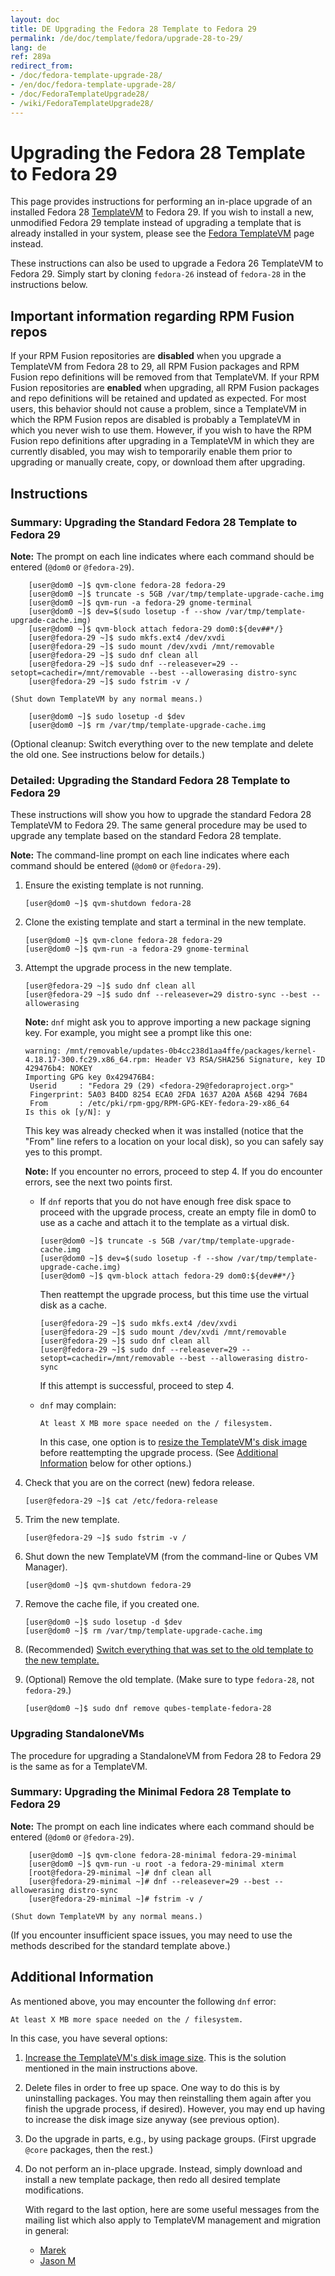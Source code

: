 ```yaml
---
layout: doc
title: DE Upgrading the Fedora 28 Template to Fedora 29
permalink: /de/doc/template/fedora/upgrade-28-to-29/
lang: de
ref: 289a
redirect_from:
- /doc/fedora-template-upgrade-28/
- /en/doc/fedora-template-upgrade-28/
- /doc/FedoraTemplateUpgrade28/
- /wiki/FedoraTemplateUpgrade28/
---
```


Upgrading the Fedora 28 Template to Fedora 29
=============================================

This page provides instructions for performing an in-place upgrade of an
installed Fedora 28 [TemplateVM] to Fedora 29. If you wish to install a new,
unmodified Fedora 29 template instead of upgrading a template that is already
installed in your system, please see the [Fedora TemplateVM] page instead.

These instructions can also be used to upgrade a Fedora 26 TemplateVM to
Fedora 29. Simply start by cloning `fedora-26` instead of `fedora-28` in the
instructions below.


Important information regarding RPM Fusion repos
------------------------------------------------

If your RPM Fusion repositories are **disabled** when you upgrade a TemplateVM from Fedora 28 to 29, all RPM Fusion packages and RPM Fusion repo definitions will be removed from that TemplateVM.
If your RPM Fusion repositories are **enabled** when upgrading, all RPM Fusion packages and repo definitions will be retained and updated as expected.
For most users, this behavior should not cause a problem, since a TemplateVM in which the RPM Fusion repos are disabled is probably a TemplateVM in which you never wish to use them.
However, if you wish to have the RPM Fusion repo definitions after upgrading in a TemplateVM in which they are currently disabled, you may wish to temporarily enable them prior to upgrading or manually create, copy, or download them after upgrading.


Instructions
------------

### Summary: Upgrading the Standard Fedora 28 Template to Fedora 29 ###

**Note:** The prompt on each line indicates where each command should be entered
(`@dom0` or `@fedora-29`).

        [user@dom0 ~]$ qvm-clone fedora-28 fedora-29
        [user@dom0 ~]$ truncate -s 5GB /var/tmp/template-upgrade-cache.img
        [user@dom0 ~]$ qvm-run -a fedora-29 gnome-terminal
        [user@dom0 ~]$ dev=$(sudo losetup -f --show /var/tmp/template-upgrade-cache.img)
        [user@dom0 ~]$ qvm-block attach fedora-29 dom0:${dev##*/}
        [user@fedora-29 ~]$ sudo mkfs.ext4 /dev/xvdi
        [user@fedora-29 ~]$ sudo mount /dev/xvdi /mnt/removable
        [user@fedora-29 ~]$ sudo dnf clean all
        [user@fedora-29 ~]$ sudo dnf --releasever=29 --setopt=cachedir=/mnt/removable --best --allowerasing distro-sync
        [user@fedora-29 ~]$ sudo fstrim -v /

    (Shut down TemplateVM by any normal means.)

        [user@dom0 ~]$ sudo losetup -d $dev
        [user@dom0 ~]$ rm /var/tmp/template-upgrade-cache.img

(Optional cleanup: Switch everything over to the new template and delete the old
one. See instructions below for details.)


### Detailed: Upgrading the Standard Fedora 28 Template to Fedora 29 ###

These instructions will show you how to upgrade the standard Fedora 28
TemplateVM to Fedora 29. The same general procedure may be used to upgrade any
template based on the standard Fedora 28 template.

**Note:** The command-line prompt on each line indicates where each command
should be entered (`@dom0` or `@fedora-29`).

 1. Ensure the existing template is not running.

        [user@dom0 ~]$ qvm-shutdown fedora-28

 2. Clone the existing template and start a terminal in the new template.

        [user@dom0 ~]$ qvm-clone fedora-28 fedora-29
        [user@dom0 ~]$ qvm-run -a fedora-29 gnome-terminal

 3. Attempt the upgrade process in the new template.

        [user@fedora-29 ~]$ sudo dnf clean all
        [user@fedora-29 ~]$ sudo dnf --releasever=29 distro-sync --best --allowerasing

    **Note:** `dnf` might ask you to approve importing a new package signing
    key. For example, you might see a prompt like this one:

        warning: /mnt/removable/updates-0b4cc238d1aa4ffe/packages/kernel-4.18.17-300.fc29.x86_64.rpm: Header V3 RSA/SHA256 Signature, key ID 429476b4: NOKEY
        Importing GPG key 0x429476B4:
         Userid     : "Fedora 29 (29) <fedora-29@fedoraproject.org>"
         Fingerprint: 5A03 B4DD 8254 ECA0 2FDA 1637 A20A A56B 4294 76B4
         From       : /etc/pki/rpm-gpg/RPM-GPG-KEY-fedora-29-x86_64
        Is this ok [y/N]: y

    This key was already checked when it was installed (notice that the "From"
    line refers to a location on your local disk), so you can safely say yes to
    this prompt.

    **Note:** If you encounter no errors, proceed to step 4. If you do encounter
    errors, see the next two points first.

     * If `dnf` reports that you do not have enough free disk space to proceed
       with the upgrade process, create an empty file in dom0 to use as a cache
       and attach it to the template as a virtual disk.

           [user@dom0 ~]$ truncate -s 5GB /var/tmp/template-upgrade-cache.img
           [user@dom0 ~]$ dev=$(sudo losetup -f --show /var/tmp/template-upgrade-cache.img)
           [user@dom0 ~]$ qvm-block attach fedora-29 dom0:${dev##*/}

       Then reattempt the upgrade process, but this time use the virtual disk
       as a cache.

           [user@fedora-29 ~]$ sudo mkfs.ext4 /dev/xvdi
           [user@fedora-29 ~]$ sudo mount /dev/xvdi /mnt/removable
           [user@fedora-29 ~]$ sudo dnf clean all
           [user@fedora-29 ~]$ sudo dnf --releasever=29 --setopt=cachedir=/mnt/removable --best --allowerasing distro-sync

       If this attempt is successful, proceed to step 4.

     * `dnf` may complain:

           At least X MB more space needed on the / filesystem.

       In this case, one option is to [resize the TemplateVM's disk
       image][resize-disk-image] before reattempting the upgrade process.
       (See [Additional Information] below for other options.)

 4. Check that you are on the correct (new) fedora release.
 
        [user@fedora-29 ~]$ cat /etc/fedora-release

 5. Trim the new template.

        [user@fedora-29 ~]$ sudo fstrim -v /

 6. Shut down the new TemplateVM (from the command-line or Qubes VM Manager).

        [user@dom0 ~]$ qvm-shutdown fedora-29

 7. Remove the cache file, if you created one.

        [user@dom0 ~]$ sudo losetup -d $dev
        [user@dom0 ~]$ rm /var/tmp/template-upgrade-cache.img

 8. (Recommended) [Switch everything that was set to the old template to the new
    template.][switching]

 9. (Optional) Remove the old template. (Make sure to type `fedora-28`, not
    `fedora-29`.)

        [user@dom0 ~]$ sudo dnf remove qubes-template-fedora-28


### Upgrading StandaloneVMs ###

The procedure for upgrading a StandaloneVM from Fedora 28 to Fedora 29 is the
same as for a TemplateVM.


### Summary: Upgrading the Minimal Fedora 28 Template to Fedora 29 ###

**Note:** The prompt on each line indicates where each command should be entered
(`@dom0` or `@fedora-29`).

        [user@dom0 ~]$ qvm-clone fedora-28-minimal fedora-29-minimal
        [user@dom0 ~]$ qvm-run -u root -a fedora-29-minimal xterm
        [root@fedora-29-minimal ~]# dnf clean all
        [user@fedora-29-minimal ~]# dnf --releasever=29 --best --allowerasing distro-sync
        [user@fedora-29-minimal ~]# fstrim -v /

    (Shut down TemplateVM by any normal means.)

(If you encounter insufficient space issues, you may need to use the methods
described for the standard template above.)


Additional Information
----------------------

As mentioned above, you may encounter the following `dnf` error:

    At least X MB more space needed on the / filesystem.

In this case, you have several options:

 1. [Increase the TemplateVM's disk image size][resize-disk-image].
    This is the solution mentioned in the main instructions above.
 2. Delete files in order to free up space. One way to do this is by
    uninstalling packages. You may then reinstalling them again after you
    finish the upgrade process, if desired). However, you may end up having to
    increase the disk image size anyway (see previous option).
 3. Do the upgrade in parts, e.g., by using package groups. (First upgrade
    `@core` packages, then the rest.)
 4. Do not perform an in-place upgrade. Instead, simply download and install a
    new template package, then redo all desired template modifications.

    With regard to the last option, here are some useful messages from the
    mailing list which also apply to TemplateVM management and migration in
    general:

     * [Marek](https://groups.google.com/d/msg/qubes-users/mCXkxlACILQ/dS1jbLRP9n8J)
     * [Jason M](https://groups.google.com/d/msg/qubes-users/mCXkxlACILQ/5PxDfI-RKAsJ)


[TemplateVM]: /doc/templates/
[Fedora TemplateVM]: /doc/templates/fedora/
[resize-disk-image]: /doc/resize-disk-image/
[Additional Information]: #additional-information
[Compacting the Upgraded Template]: #compacting-the-upgraded-template
[switching]: /doc/templates/#how-to-switch-templates
[DispVM]: /doc/dispvm/

